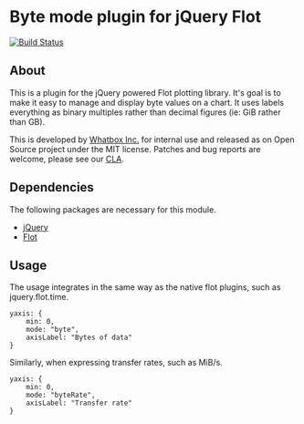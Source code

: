 # Byte mode plugin for jQuery Flot
[![Build Status](https://travis-ci.org/whatbox/jquery.flot.byte.png?branch=master)](https://travis-ci.org/whatbox/jquery.flot.byte)

## About
This is a plugin for the jQuery powered Flot plotting library. It's goal is to make it easy to manage and display byte values on a chart. It uses labels everything as binary multiples rather than decimal figures (ie: GiB rather than GB).

This is developed by [Whatbox Inc.](https://whatbox.ca/) for internal use and released as on Open Source project under the MIT license. Patches and bug reports are welcome, please see our [CLA](https://whatbox.ca/policies/contributions).


## Dependencies
The following packages are necessary for this module.
* [jQuery](https://github.com/jquery/jquery)
* [Flot](https://github.com/flot/flot)


## Usage
The usage integrates in the same way as the native flot plugins, such as jquery.flot.time.

	yaxis: {
		min: 0, 
		mode: "byte", 
		axisLabel: "Bytes of data"
	}

Similarly, when expressing transfer rates, such as MiB/s.

	yaxis: {
		min: 0, 
		mode: "byteRate", 
		axisLabel: "Transfer rate"
	}